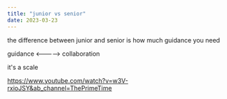 ```yaml
---
title: "junior vs senior" 
date: 2023-03-23
---
```


the difference between junior and senior is how much guidance you need

guidance <-----> collaboration

it's a scale

https://www.youtube.com/watch?v=w3V-rxioJSY&ab_channel=ThePrimeTime